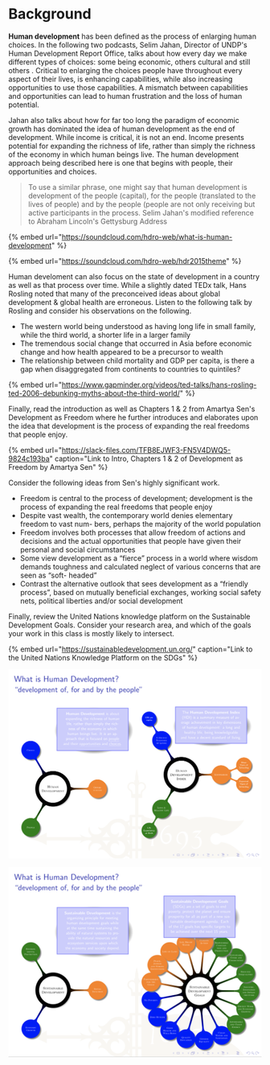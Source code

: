 # Background

**Human development** has been defined as the process of enlarging human choices.  In the following two podcasts, Selim Jahan, Director of UNDP's Human Development Report Office, talks about how every day we make different types of choices: some being economic, others cultural and still others . Critical to enlarging the choices people have throughout every aspect of their lives, is enhancing capabilities, while also increasing opportunities to use those capabilities.  A mismatch between capabilities and opportunities can lead to human frustration and the loss of human potential. 

Jahan also talks about how for far too long the paradigm of economic growth has dominated the idea of human development as the end of development. While income is critical, it is not an end. Income presents potential for expanding the richness of life, rather than simply the richness of the economy in which human beings live. The human development approach being described here is one that begins with people, their opportunities and choices. 

> To use a similar phrase, one might say that human development is development of the people \(capital\), for the people \(translated to the lives of people\) and by the people \(people are not only receiving but active participants in the process.  Selim Jahan's modified reference to Abraham Lincoln's Gettysburg Address

{% embed url="https://soundcloud.com/hdro-web/what-is-human-development" %}

{% embed url="https://soundcloud.com/hdro-web/hdr2015theme" %}

Human develoment can also focus on the state of development in a country as well as that process over time.  While a slightly dated TEDx talk, Hans Rosling noted that many of the preconceived ideas about global development & global health are erroneous.  Listen to the following talk by Rosling and consider his observations on the following.

* The western world being understood as having long life in small family, while the third world, a shorter life in a larger family
* The tremendous social change that occurred in Asia before economic change and how health appeared to be a precursor to wealth
* The relationship between child mortality and GDP per capita, is there a gap when disaggregated from continents to countries to quintiles?

{% embed url="https://www.gapminder.org/videos/ted-talks/hans-rosling-ted-2006-debunking-myths-about-the-third-world/" %}

Finally, read the introduction as well as Chapters 1 & 2 from Amartya Sen's Development as Freedom where he further introduces and elaborates upon the idea that development is the process of expanding the real freedoms that people enjoy.

{% embed url="https://slack-files.com/TFB8EJWF3-FN5V4DWQ5-9824c193ba" caption="Link to Intro, Chapters 1 & 2 of Development as Freedom by Amartya Sen" %}

Consider the following ideas from Sen's highly significant work.

* Freedom is central to the process of development; development is the process of expanding the real freedoms that people enjoy
* Despite vast wealth, the contemporary world denies elementary freedom to vast num- bers, perhaps the majority of the world population
* Freedom involves both processes that allow freedom of actions and decisions and the actual opportunities that people have given their personal and social circumstances
* Some view development as a “fierce” process in a world where wisdom demands toughness and calculated neglect of various concerns that are seen as “soft- headed”
* Contrast the alternative outlook that sees development as a “friendly process”, based on mutually beneficial exchanges, working social safety nets, political liberties and/or social development

Finally, review the United Nations knowledge platform on the Sustainable Development Goals.  Consider your research area, and which of the goals your work in this class is mostly likely to intersect.

{% embed url="https://sustainabledevelopment.un.org/" caption="Link to the United Nations Knowledge Platform on the SDGs" %}

![Human Development and the Human Development Index](../.gitbook/assets/screen-shot-2019-09-09-at-3.12.05-pm.png)

![Sustainable Development and the Sustainable Development Goals](../.gitbook/assets/screen-shot-2019-09-09-at-3.13.52-pm.png)

